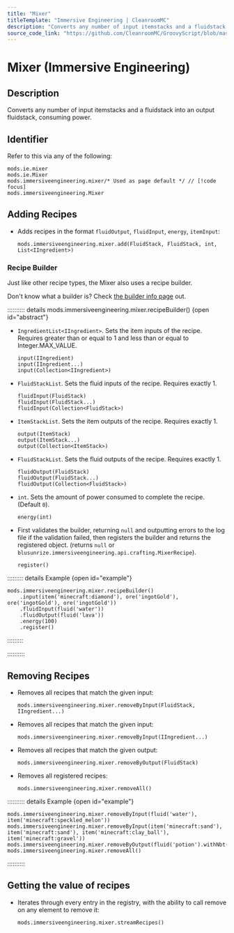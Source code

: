 ```yaml
---
title: "Mixer"
titleTemplate: "Immersive Engineering | CleanroomMC"
description: "Converts any number of input itemstacks and a fluidstack into an output fluidstack, consuming power."
source_code_link: "https://github.com/CleanroomMC/GroovyScript/blob/master/src/main/java/com/cleanroommc/groovyscript/compat/mods/immersiveengineering/Mixer.java"
---
```


# Mixer (Immersive Engineering)

## Description

Converts any number of input itemstacks and a fluidstack into an output fluidstack, consuming power.

## Identifier

Refer to this via any of the following:

```groovy:no-line-numbers {3}
mods.ie.mixer
mods.ie.Mixer
mods.immersiveengineering.mixer/* Used as page default */ // [!code focus]
mods.immersiveengineering.Mixer
```


## Adding Recipes

- Adds recipes in the format `fluidOutput`, `fluidInput`, `energy`, `itemInput`:

    ```groovy:no-line-numbers
    mods.immersiveengineering.mixer.add(FluidStack, FluidStack, int, List<IIngredient>)
    ```


### Recipe Builder

Just like other recipe types, the Mixer also uses a recipe builder.

Don't know what a builder is? Check [the builder info page](../../groovy/builder.md) out.

:::::::::: details mods.immersiveengineering.mixer.recipeBuilder() {open id="abstract"}
- `IngredientList<IIngredient>`. Sets the item inputs of the recipe. Requires greater than or equal to 1 and less than or equal to Integer.MAX_VALUE.

    ```groovy:no-line-numbers
    input(IIngredient)
    input(IIngredient...)
    input(Collection<IIngredient>)
    ```

- `FluidStackList`. Sets the fluid inputs of the recipe. Requires exactly 1.

    ```groovy:no-line-numbers
    fluidInput(FluidStack)
    fluidInput(FluidStack...)
    fluidInput(Collection<FluidStack>)
    ```

- `ItemStackList`. Sets the item outputs of the recipe. Requires exactly 1.

    ```groovy:no-line-numbers
    output(ItemStack)
    output(ItemStack...)
    output(Collection<ItemStack>)
    ```

- `FluidStackList`. Sets the fluid outputs of the recipe. Requires exactly 1.

    ```groovy:no-line-numbers
    fluidOutput(FluidStack)
    fluidOutput(FluidStack...)
    fluidOutput(Collection<FluidStack>)
    ```

- `int`. Sets the amount of power consumed to complete the recipe. (Default `0`).

    ```groovy:no-line-numbers
    energy(int)
    ```

- First validates the builder, returning `null` and outputting errors to the log file if the validation failed, then registers the builder and returns the registered object. (returns `null` or `blusunrize.immersiveengineering.api.crafting.MixerRecipe`).

    ```groovy:no-line-numbers
    register()
    ```

::::::::: details Example {open id="example"}
```groovy:no-line-numbers
mods.immersiveengineering.mixer.recipeBuilder()
    .input(item('minecraft:diamond'), ore('ingotGold'), ore('ingotGold'), ore('ingotGold'))
    .fluidInput(fluid('water'))
    .fluidOutput(fluid('lava'))
    .energy(100)
    .register()
```

:::::::::

::::::::::

## Removing Recipes

- Removes all recipes that match the given input:

    ```groovy:no-line-numbers
    mods.immersiveengineering.mixer.removeByInput(FluidStack, IIngredient...)
    ```

- Removes all recipes that match the given input:

    ```groovy:no-line-numbers
    mods.immersiveengineering.mixer.removeByInput(IIngredient...)
    ```

- Removes all recipes that match the given output:

    ```groovy:no-line-numbers
    mods.immersiveengineering.mixer.removeByOutput(FluidStack)
    ```

- Removes all registered recipes:

    ```groovy:no-line-numbers
    mods.immersiveengineering.mixer.removeAll()
    ```

:::::::::: details Example {open id="example"}
```groovy:no-line-numbers
mods.immersiveengineering.mixer.removeByInput(fluid('water'), item('minecraft:speckled_melon'))
mods.immersiveengineering.mixer.removeByInput(item('minecraft:sand'), item('minecraft:sand'), item('minecraft:clay_ball'), item('minecraft:gravel'))
mods.immersiveengineering.mixer.removeByOutput(fluid('potion').withNbt([Potion:'minecraft:night_vision']))
mods.immersiveengineering.mixer.removeAll()
```

::::::::::

## Getting the value of recipes

- Iterates through every entry in the registry, with the ability to call remove on any element to remove it:

    ```groovy:no-line-numbers
    mods.immersiveengineering.mixer.streamRecipes()
    ```
